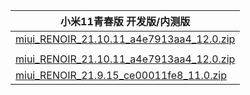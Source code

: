 | 小米11青春版  开发版/内测版    |
| ---- |
| [miui_RENOIR_21.10.11_a4e7913aa4_12.0.zip](https://hugeota.d.miui.com/21.10.11/miui_RENOIR_21.10.11_a4e7913aa4_12.0.zip)    |
| []()    |
| [miui_RENOIR_21.10.11_a4e7913aa4_12.0.zip](https://hugeota.d.miui.com/21.10.11/miui_RENOIR_21.10.11_a4e7913aa4_12.0.zip)    |
| [miui_RENOIR_21.9.15_ce00011fe8_11.0.zip](https://hugeota.d.miui.com/21.9.15/miui_RENOIR_21.9.15_ce00011fe8_11.0.zip)    |
